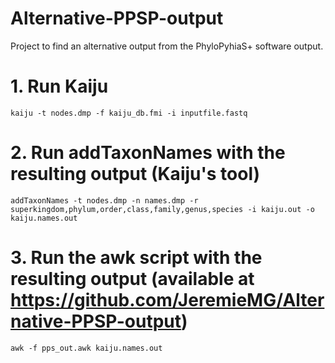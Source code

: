 # Alternative-PPSP-output
Project to find an alternative output from the PhyloPyhiaS+ software output.

# 1. Run Kaiju
```
kaiju -t nodes.dmp -f kaiju_db.fmi -i inputfile.fastq
```

# 2. Run addTaxonNames with the resulting output (Kaiju's tool)
```
addTaxonNames -t nodes.dmp -n names.dmp -r superkingdom,phylum,order,class,family,genus,species -i kaiju.out -o kaiju.names.out
```

# 3. Run the awk script with the resulting output (available at https://github.com/JeremieMG/Alternative-PPSP-output)
```
awk -f pps_out.awk kaiju.names.out
```
